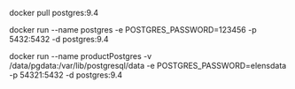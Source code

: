 
docker pull postgres:9.4

docker run --name postgres -e POSTGRES_PASSWORD=123456 -p 5432:5432 -d postgres:9.4

docker run --name productPostgres -v /data/pgdata:/var/lib/postgresql/data -e POSTGRES_PASSWORD=elensdata -p 54321:5432 -d postgres:9.4
